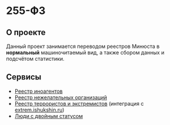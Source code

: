 # 255-ФЗ
<!--
## Историческая справка

### Иноагенты
Федеральный закон №255-ФЗ от 14.07.2022 "О контроле за деятельностью лиц, находящихся под иностранным влиянием" предусматривает ведение единого реестра иноагентов и позволил Министерству Юстиции Российской Федерации вносить в данный реестр кого угодно без решения суда (aka принимать точечные ответные меры 🙂)

### Нежелательные организации

Федеральный закон №272-ФЗ от 28.12.2012 "О мерах воздействия на лиц, причастных к нарушениям основополагающих прав и свобод человека, прав и свобод граждан Российской Федерации" предусматривает ведение единого реестра нежелательных организаций и даёт право Генеральной прокуратуре Российской Федерации признавать деятельность организации нежелательной, а Министерство Юстиции признаётся владельцем реестра.

Фактически более неприятный статус, чем признание иноагентом поскольку ст. 3.1 предусматривает [достаточно серьёзные ограничения](https://www.consultant.ru/document/cons_doc_LAW_139994/a2a2c3de18de17987c273111214cd45393805c36/)
-->
## О проекте

Данный проект занимается переводом реестров Минюста в **нормальный** машиночитаемый вид, а также сбором данных и подсчётом статистики.

## Сервисы

* [Реестр иноагентов](https://fz255.github.io/)
* [Реестр нежелательных организаций](https://fz255.github.io/#/orgs)
* [Реестр террористов и экстремистов](https://fz255.github.io/#/fedsfm) (интеграция с [extrem.ishukshin.ru](https://extrem.ishukshin.ru))
* [Люди с двойным статусом](https://fz255.github.io/#/double)
